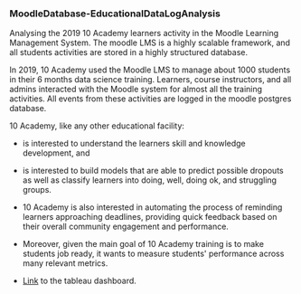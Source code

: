 ### MoodleDatabase-EducationalDataLogAnalysis
Analysing the 2019 10 Academy learners activity in the Moodle Learning Management System. The moodle LMS is a highly scalable framework, and all students activities are stored in a highly structured database.  

In 2019, 10 Academy used the Moodle LMS to manage about 1000 students in their 6 months data science training. Learners, course instructors, and all admins interacted with the Moodle system for almost all the training activities. All events from these activities are logged in the moodle postgres database. 

10 Academy, like any other educational facility:
* is interested to understand the learners skill and knowledge development, and 
* is interested to build models that are able to predict possible dropouts as well as classify learners into doing, well, doing ok, and struggling groups.
* 10 Academy is also interested in automating the process of reminding learners approaching deadlines, providing quick feedback based on their overall community engagement and performance. 
* Moreover, given the main goal of 10 Academy training is to make students job ready, it wants to measure students' performance across many relevant metrics. 


* [Link](https://public.tableau.com/profile/adah.kibet#!/vizhome/10Academydashbaord/Dashboard1) to the tableau dashboard.
